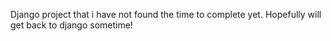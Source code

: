 Django project that i have not found the time to complete yet.
Hopefully will get back to django sometime!
